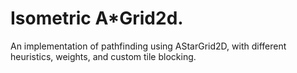 # Isometric A*Grid2d.

An implementation of pathfinding using AStarGrid2D, with different heuristics, weights, and custom tile blocking.
